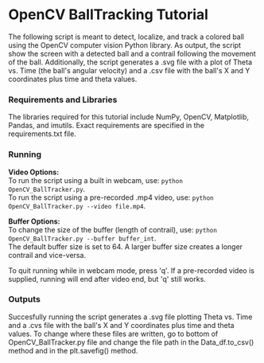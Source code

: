 # OpenCV BallTracking Tutorial

The following script is meant to detect, localize, and track a colored ball using the OpenCV computer vision Python library.
As output, the script show the screen with a detected ball and a contrail following the movement of the ball.
Additionally, the script generates a .svg file with a plot of Theta vs. Time (the ball's angular velocity) and a .csv file with the ball's X and Y coordinates plus time and theta values.

### Requirements and Libraries
The libraries required for this tutorial include NumPy, OpenCV, Matplotlib, Pandas, and imutils.
Exact requirements are specified in the requirements.txt file.

### Running
**Video Options:** <br>
To run the script using a built in webcam, use: ```python OpenCV_BallTracker.py```. <br>
To run the script using a pre-recorded .mp4 video, use: ```python OpenCV_BallTracker.py --video file.mp4```.

**Buffer Options:** <br>
To change the size of the buffer (length of contrail), use: ```python OpenCV_BallTracker.py --buffer buffer_int```. <br>
The default buffer size is set to 64.
A larger buffer size creates a longer contrail and vice-versa.

To quit running while in webcam mode, press 'q'.
If a pre-recorded video is supplied, running will end after video end, but 'q' still works.

### Outputs <br>
Succesfully running the script generates a .svg file plotting Theta vs. Time and a .cvs file with the ball's X and Y coordinates plus time and theta values.
To change where these files are written, go to bottom of OpenCV_BallTracker.py file and change the file path in the Data_df.to_csv() method and in the plt.savefig() method.
